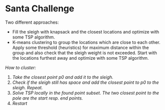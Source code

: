 # Santa Challenge

Two different approaches:
- Fill the sleigh with knapsack and the closest locations and optimize with some TSP algorithm.
- K-means clustering to group the locations which are close to each other. Apply some threshold (heuristics) for maximum distance within the group and also check that the sleigh weight is not exceeded. Start with the locations furthest away and optimize with some TSP algorithm.

*How to cluster:*<br>
1. *Take the closest point p0 and add it to the sleigh.*
2. *Check if the sleigh still has space and add the closest point to p0 to the sleigh. Repeat.*
3. *Solve TSP locally in the found point subset. The two closest point to the pole are the start resp. end points.*
4. *Restart*



